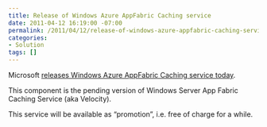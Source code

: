 ```yaml
---
title: Release of Windows Azure AppFabric Caching service
date: 2011-04-12 16:19:00 -07:00
permalink: /2011/04/12/release-of-windows-azure-appfabric-caching-service/
categories:
- Solution
tags: []
---
```

<p>Microsoft <a href="http://blogs.msdn.com/b/windowsazureappfabric/archive/2011/04/11/announcing-the-commercial-release-of-windows-azure-appfabric-caching-and-access-control.aspx">releases Windows Azure AppFabric Caching service today</a>.</p>  <p>This component is the pending version of Windows Server App Fabric Caching Service (aka Velocity).</p> This service will be available as “promotion”, i.e. free of charge for a while.